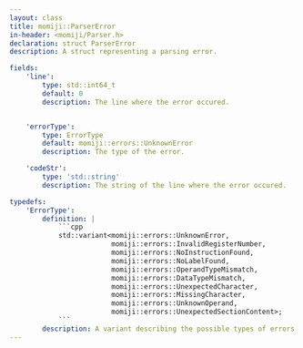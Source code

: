 ```yaml
---
layout: class
title: momiji::ParserError
in-header: <momiji/Parser.h>
declaration: struct ParserError
description: A struct representing a parsing error.

fields:
    'line':
        type: std::int64_t
        default: 0
        description: The line where the error occured.


    'errorType':
        type: ErrorType
        default: momiji::errors::UnknownError
        description: The type of the error.

    'codeStr':
        type: 'std::string'
        description: The string of the line where the error occured.

typedefs:
    'ErrorType':
        definition: |
            ```cpp
            std::variant<momiji::errors::UnknownError,
                         momiji::errors::InvalidRegisterNumber,
                         momiji::errors::NoInstructionFound,
                         momiji::errors::NoLabelFound,
                         momiji::errors::OperandTypeMismatch,
                         momiji::errors::DataTypeMismatch,
                         momiji::errors::UnexpectedCharacter,
                         momiji::errors::MissingCharacter,
                         momiji::errors::UnknownOperand,
                         momiji::errors::UnexpectedSectionContent>;
            ```
        description: A variant describing the possible types of errors.
---
```

